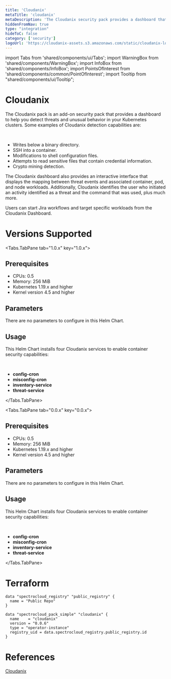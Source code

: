 ```yaml
---
title: 'Cloudanix'
metaTitle: 'cloudanix'
metaDescription: 'The Cloudanix security pack provides a dashboard that displays threats and unusual behavior in Kubernetes containers in Palette' 
hiddenFromNav: true
type: "integration"
hideToC: false
category: ['security']
logoUrl: 'https://cloudanix-assets.s3.amazonaws.com/static/cloudanix-logo-p.png'
---
```


import Tabs from 'shared/components/ui/Tabs';
import WarningBox from 'shared/components/WarningBox';
import InfoBox from 'shared/components/InfoBox';
import PointsOfInterest from 'shared/components/common/PointOfInterest';
import Tooltip from "shared/components/ui/Tooltip";

# Cloudanix

The Cloudanix pack is an add-on security pack that provides a dashboard to help you detect threats and unusual behavior in your Kubernetes clusters. Some examples of Cloudanix detection capabilities are:

<br/>

- Writes below a binary directory.
- SSH into a container. 
- Modifications to shell configuration files.
- Attempts to read sensitive files that contain credential information.
- Crypto mining detection.

The Cloudanix dashboard also provides an interactive interface that displays the mapping between threat events and associated container, pod, and node workloads. Additionally, Cloudanix identifies the user who initiated an activity  identified as a threat and the command that was used, plus much more.

Users can start Jira workflows and target specific workloads from the Cloudanix Dashboard. 

# Versions Supported

<Tabs>

<Tabs.TabPane tab="1.0.x" key="1.0.x">

## Prerequisites

- CPUs: 0.5
- Memory: 256 MiB
- Kubernetes 1.19.x and higher
- Kernel version 4.5 and higher

## Parameters

There are no parameters to configure in this Helm Chart.

## Usage

This Helm Chart installs four Cloudanix services to enable container security capabilities:

<br/>

- **config-cron**
- **misconfig-cron**
- **inventory-service**
- **threat-service**

</Tabs.TabPane>

<Tabs.TabPane tab="0.0.x" key="0.0.x">

## Prerequisites

- CPUs: 0.5
- Memory: 256 MiB
- Kubernetes 1.19.x and higher
- Kernel version 4.5 and higher

## Parameters

There are no parameters to configure in this Helm Chart.

## Usage

This Helm Chart installs four Cloudanix services to enable container security capabilities:

<br/>

- **config-cron**
- **misconfig-cron**
- **inventory-service**
- **threat-service**

</Tabs.TabPane>

</Tabs>

# Terraform

``` hcl
data "spectrocloud_registry" "public_registry" {
  name = "Public Repo"
}

data "spectrocloud_pack_simple" "cloudanix" {
  name    = "cloudanix"
  version = "0.0.6"
  type = "operator-instance"
  registry_uid = data.spectrocloud_registry.public_registry.id
}
```

# References

[Cloudanix](https://docs.cloudanix.com/introduction)

<br/>

<br />

<br/>

<br />





